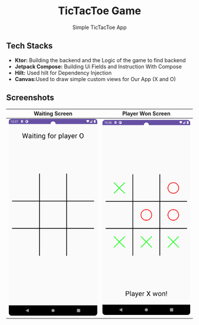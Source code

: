 
<h1 align="center">TicTacToe Game</h1>

<p align="center">
Simple TicTacToe App 

## Tech Stacks

- <b>Ktor:</b> Building the backend and the Logic of the game <clickhere href="https://github.com/ahmedelshaikh20/TicTacToBackend"> to find backend
- <b>Jetpack Compose:</b> Building Ui Fields and Instruction With Compose 
- <b>Hilt:</b> Used hilt for Dependency Injection
- <b>Canvas:</b>Used to draw simple custom views for Our App (X and O)




## Screenshots

|                   Waiting Screen                     |                   Player Won Screen                |                     
|:----------------------------------------------------:|:--------------------------------------------------:|
|     ![Waiting Screen](WaitingScreen.png)             |             ![Search](player-X-Won.png)            |
               
   
